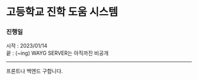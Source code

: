 # 고등학교 진학 도움 시스템 
### 진행일 
시작 : 2023/01/14 <br>
끝 : (~ing)
WAYG SERVER는 아직까진 비공개
<hr>
프론트나 백엔드 구합니다.
